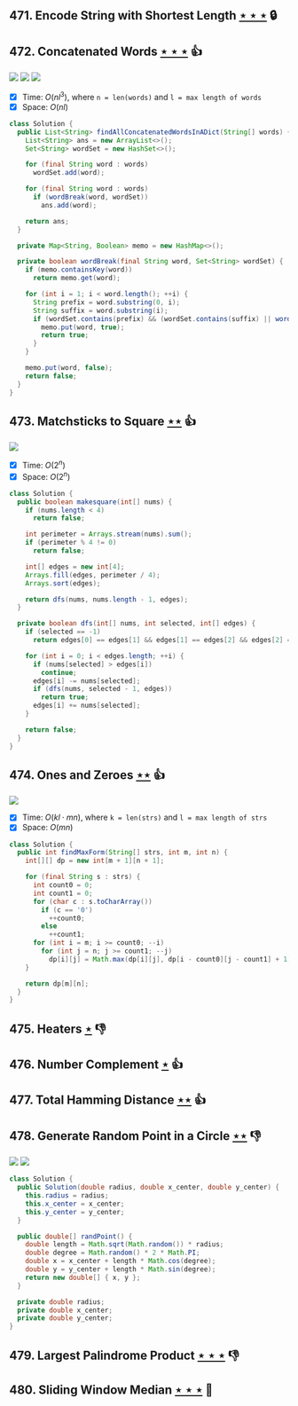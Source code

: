 ## 471. Encode String with Shortest Length [$\star\star\star$](https://leetcode.com/problems/encode-string-with-shortest-length) 🔒

## 472. Concatenated Words [$\star\star\star$](https://leetcode.com/problems/concatenated-words) :thumbsup:

![](https://img.shields.io/badge/-Depth%20First%20Search-86C166.svg?style=flat-square) ![](https://img.shields.io/badge/-Dynamic%20Programming-113285.svg?style=flat-square) ![](https://img.shields.io/badge/-Trie-A5A051.svg?style=flat-square)

- [x] Time: $O(nl^3)$, where `n = len(words)` and `l = max length of words`
- [x] Space: $O(nl)$

```java
class Solution {
  public List<String> findAllConcatenatedWordsInADict(String[] words) {
    List<String> ans = new ArrayList<>();
    Set<String> wordSet = new HashSet<>();

    for (final String word : words)
      wordSet.add(word);

    for (final String word : words)
      if (wordBreak(word, wordSet))
        ans.add(word);

    return ans;
  }

  private Map<String, Boolean> memo = new HashMap<>();

  private boolean wordBreak(final String word, Set<String> wordSet) {
    if (memo.containsKey(word))
      return memo.get(word);

    for (int i = 1; i < word.length(); ++i) {
      String prefix = word.substring(0, i);
      String suffix = word.substring(i);
      if (wordSet.contains(prefix) && (wordSet.contains(suffix) || wordBreak(suffix, wordSet))) {
        memo.put(word, true);
        return true;
      }
    }

    memo.put(word, false);
    return false;
  }
}
```

## 473. Matchsticks to Square [$\star\star$](https://leetcode.com/problems/matchsticks-to-square) :thumbsup:

![](https://img.shields.io/badge/-Depth%20First%20Search-86C166.svg?style=flat-square)

- [x] Time: $O(2^n)$
- [x] Space: $O(2^n)$

```java
class Solution {
  public boolean makesquare(int[] nums) {
    if (nums.length < 4)
      return false;

    int perimeter = Arrays.stream(nums).sum();
    if (perimeter % 4 != 0)
      return false;

    int[] edges = new int[4];
    Arrays.fill(edges, perimeter / 4);
    Arrays.sort(edges);

    return dfs(nums, nums.length - 1, edges);
  }

  private boolean dfs(int[] nums, int selected, int[] edges) {
    if (selected == -1)
      return edges[0] == edges[1] && edges[1] == edges[2] && edges[2] == edges[3];

    for (int i = 0; i < edges.length; ++i) {
      if (nums[selected] > edges[i])
        continue;
      edges[i] -= nums[selected];
      if (dfs(nums, selected - 1, edges))
        return true;
      edges[i] += nums[selected];
    }

    return false;
  }
}
```

## 474. Ones and Zeroes [$\star\star$](https://leetcode.com/problems/ones-and-zeroes) :thumbsup:

![](https://img.shields.io/badge/-Dynamic%20Programming-113285.svg?style=flat-square)

- [x] Time: $O(kl \cdot mn)$, where `k = len(strs)` and `l = max length of strs`
- [x] Space: $O(mn)$

```java
class Solution {
  public int findMaxForm(String[] strs, int m, int n) {
    int[][] dp = new int[m + 1][n + 1];

    for (final String s : strs) {
      int count0 = 0;
      int count1 = 0;
      for (char c : s.toCharArray())
        if (c == '0')
          ++count0;
        else
          ++count1;
      for (int i = m; i >= count0; --i)
        for (int j = n; j >= count1; --j)
          dp[i][j] = Math.max(dp[i][j], dp[i - count0][j - count1] + 1);
    }

    return dp[m][n];
  }
}
```

## 475. Heaters [$\star$](https://leetcode.com/problems/heaters) :thumbsdown:

## 476. Number Complement [$\star$](https://leetcode.com/problems/number-complement) :thumbsup:

## 477. Total Hamming Distance [$\star\star$](https://leetcode.com/problems/total-hamming-distance) :thumbsup:

## 478. Generate Random Point in a Circle [$\star\star$](https://leetcode.com/problems/generate-random-point-in-a-circle) :thumbsdown:

![](https://img.shields.io/badge/-Random-A5A051.svg?style=flat-square) ![](https://img.shields.io/badge/-Math-434343.svg?style=flat-square)

```java
class Solution {
  public Solution(double radius, double x_center, double y_center) {
    this.radius = radius;
    this.x_center = x_center;
    this.y_center = y_center;
  }

  public double[] randPoint() {
    double length = Math.sqrt(Math.random()) * radius;
    double degree = Math.random() * 2 * Math.PI;
    double x = x_center + length * Math.cos(degree);
    double y = y_center + length * Math.sin(degree);
    return new double[] { x, y };
  }

  private double radius;
  private double x_center;
  private double y_center;
}
```

## 479. Largest Palindrome Product [$\star\star\star$](https://leetcode.com/problems/largest-palindrome-product) :thumbsdown:

## 480. Sliding Window Median [$\star\star\star$](https://leetcode.com/problems/sliding-window-median) :muscle:
